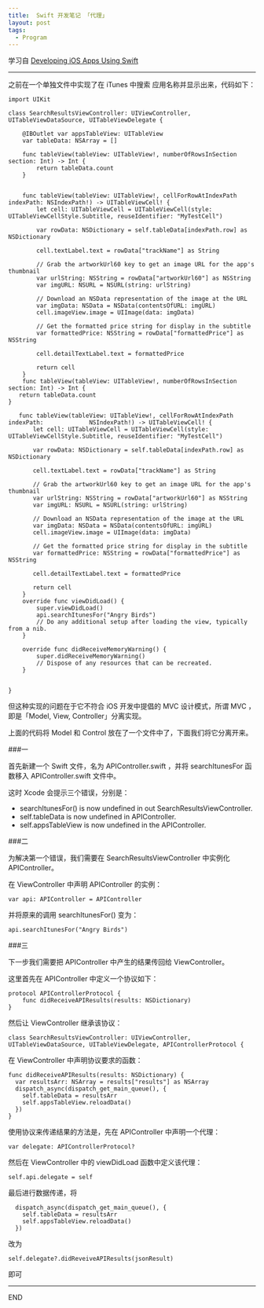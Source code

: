```yaml
---
title:  Swift 开发笔记 「代理」
layout: post
tags:
  - Program
---
```


学习自 [Developing iOS Apps Using Swift](http://jamesonquave.com/blog/developing-ios-apps-using-swift-part-3-best-practices/)

---

之前在一个单独文件中实现了在 iTunes 中搜索 应用名称并显示出来，代码如下：

```
import UIKit

class SearchResultsViewController: UIViewController, UITableViewDataSource, UITableViewDelegate {
    
    @IBOutlet var appsTableView: UITableView
    var tableData: NSArray = []
    
    func tableView(tableView: UITableView!, numberOfRowsInSection section: Int) -> Int {
        return tableData.count
    }
    
    
    func tableView(tableView: UITableView!, cellForRowAtIndexPath indexPath: NSIndexPath!) -> UITableViewCell! {
        let cell: UITableViewCell = UITableViewCell(style: UITableViewCellStyle.Subtitle, reuseIdentifier: "MyTestCell")
        
        var rowData: NSDictionary = self.tableData[indexPath.row] as NSDictionary
        
        cell.textLabel.text = rowData["trackName"] as String
        
        // Grab the artworkUrl60 key to get an image URL for the app's thumbnail
        var urlString: NSString = rowData["artworkUrl60"] as NSString
        var imgURL: NSURL = NSURL(string: urlString)
        
        // Download an NSData representation of the image at the URL
        var imgData: NSData = NSData(contentsOfURL: imgURL)
        cell.imageView.image = UIImage(data: imgData)
        
        // Get the formatted price string for display in the subtitle
        var formattedPrice: NSString = rowData["formattedPrice"] as NSString
        
        cell.detailTextLabel.text = formattedPrice
        
        return cell
    }
    func tableView(tableView: UITableView!, numberOfRowsInSection section: Int) -> Int {
   return tableData.count
}

   func tableView(tableView: UITableView!, cellForRowAtIndexPath indexPath: 			NSIndexPath!) -> UITableViewCell! {
	   let cell: UITableViewCell = UITableViewCell(style: 			UITableViewCellStyle.Subtitle, reuseIdentifier: "MyTestCell")

	   var rowData: NSDictionary = self.tableData[indexPath.row] as NSDictionary

	   cell.textLabel.text = rowData["trackName"] as String

	   // Grab the artworkUrl60 key to get an image URL for the app's thumbnail
	   var urlString: NSString = rowData["artworkUrl60"] as NSString
	   var imgURL: NSURL = NSURL(string: urlString)

	   // Download an NSData representation of the image at the URL
	   var imgData: NSData = NSData(contentsOfURL: imgURL)
	   cell.imageView.image = UIImage(data: imgData)
	
	   // Get the formatted price string for display in the subtitle
	   var formattedPrice: NSString = rowData["formattedPrice"] as NSString
	
	   cell.detailTextLabel.text = formattedPrice
	
	   return cell
	}
    override func viewDidLoad() {
        super.viewDidLoad()
        api.searchItunesFor("Angry Birds")
        // Do any additional setup after loading the view, typically from a nib.
    }

    override func didReceiveMemoryWarning() {
        super.didReceiveMemoryWarning()
        // Dispose of any resources that can be recreated.
    }


}

```

但这种实现的问题在于它不符合 iOS 开发中提倡的 MVC 设计模式，所谓 MVC ，即是「Model, View, Controller」分离实现。

上面的代码将 Model 和 Control 放在了一个文件中了，下面我们将它分离开来。

###一

首先新建一个 Swift 文件，名为 APIController.swift ，并将 searchItunesFor 函数移入 APIController.swift 文件中。

这时 Xcode 会提示三个错误，分别是：

- searchItunesFor() is now undefined in out SearchResultsViewController.
- self.tableData is now undefined in APIController.
- self.appsTableView is now undefined in the APIController.

###二

为解决第一个错误，我们需要在 SearchResultsViewController 中实例化 APIController。

在 ViewController 中声明 APIController 的实例：

```
var api: APIController = APIController
```

并将原来的调用 searchItunesFor() 变为：

```
api.searchItunesFor("Angry Birds")
```

###三

下一步我们需要把 APIController 中产生的结果传回给 ViewController。

这里首先在 APIController 中定义一个协议如下：

```
protocol APIControllerProtocol {
	func didReceiveAPIResults(results: NSDictionary)
}
```

然后让 ViewController 继承该协议：

```
class SearchResultsViewController: UIViewController, UITableViewDataSource, UITableViewDelegate, APIControllerProtocol {
```

在 ViewController 中声明协议要求的函数：

```
func didReceiveAPIResults(results: NSDictionary) {
  var resultsArr: NSArray = results["results"] as NSArray
  dispatch_async(dispatch_get_main_queue(), {
    self.tableData = resultsArr
    self.appsTableView.reloadData()
  })
}
```

使用协议来传递结果的方法是，先在 APIController 中声明一个代理：

```
var delegate: APIControllerProtocol?
```

然后在 ViewController 中的 viewDidLoad 函数中定义该代理：

```
self.api.delegate = self
```

最后进行数据传递，将

```
  dispatch_async(dispatch_get_main_queue(), {
    self.tableData = resultsArr
    self.appsTableView.reloadData()
  })
```

改为

```
self.delegate?.didReveiveAPIResults(jsonResult)
```
即可

---
END










